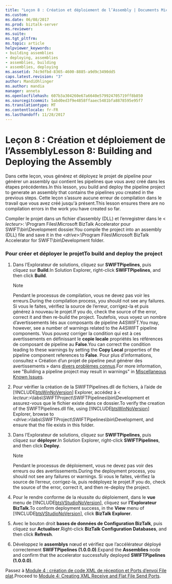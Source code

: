 ```yaml
---
title: "Leçon 8 : Création et déploiement de l’Assembly | Documents Microsoft"
ms.custom: 
ms.date: 06/08/2017
ms.prod: biztalk-server
ms.reviewer: 
ms.suite: 
ms.tgt_pltfrm: 
ms.topic: article
helpviewer_keywords:
- building assemblies
- deploying, assemblies
- assemblies, building
- assemblies, deploying
ms.assetid: 74c9dfbd-8365-4600-8885-a9d9c3490dd5
caps.latest.revision: "3"
author: MandiOhlinger
ms.author: mandia
manager: anneta
ms.openlocfilehash: 607b3a304260e67a6640e579924705719ff8b850
ms.sourcegitcommit: 5abd0ed3f9e4858ffaaec5481bfa8878595e95f7
ms.translationtype: MT
ms.contentlocale: fr-FR
ms.lasthandoff: 11/28/2017
---
```

# <a name="lesson-8-building-and-deploying-the-assembly"></a><span data-ttu-id="bedd9-102">Leçon 8 : Création et déploiement de l’Assembly</span><span class="sxs-lookup"><span data-stu-id="bedd9-102">Lesson 8: Building and Deploying the Assembly</span></span>
<span data-ttu-id="bedd9-103">Dans cette leçon, vous générez et déployez le projet de pipeline pour générer un assembly qui contient les pipelines que vous avez créé dans les étapes précédentes.</span><span class="sxs-lookup"><span data-stu-id="bedd9-103">In this lesson, you build and deploy the pipeline project to generate an assembly that contains the pipelines you created in the previous steps.</span></span> <span data-ttu-id="bedd9-104">Cette leçon s’assure aucune erreur de compilation dans le travail que vous avez créé jusqu'à présent.</span><span class="sxs-lookup"><span data-stu-id="bedd9-104">This lesson ensures there are no compilation errors in the work you have created so far.</span></span>  
  
 <span data-ttu-id="bedd9-105">Compiler le projet dans un fichier d’assembly (DLL) et l’enregistrer dans le \< *lecteur*\>: \Program Files\Microsoft BizTalk Accelerator pour SWIFT\bin\Development dossier.</span><span class="sxs-lookup"><span data-stu-id="bedd9-105">You compile the project into an assembly (DLL) file and save it in the \<*drive*\>:\Program Files\Microsoft BizTalk Accelerator for SWIFT\bin\Development folder.</span></span>  
  
### <a name="to-build-and-deploy-the-project"></a><span data-ttu-id="bedd9-106">Pour créer et déployer le projet</span><span class="sxs-lookup"><span data-stu-id="bedd9-106">To build and deploy the project</span></span>  
  
1.  <span data-ttu-id="bedd9-107">Dans l’Explorateur de solutions, cliquez sur **SWIFTPipelines**, puis cliquez sur **Build**.</span><span class="sxs-lookup"><span data-stu-id="bedd9-107">In Solution Explorer, right-click **SWIFTPipelines**, and then click **Build**.</span></span>  
  
    > [!NOTE]
    >  <span data-ttu-id="bedd9-108">Pendant le processus de compilation, vous ne devez pas voir les erreurs.</span><span class="sxs-lookup"><span data-stu-id="bedd9-108">During the compilation process, you should not see any failures.</span></span> <span data-ttu-id="bedd9-109">Si vous le faites, vérifiez la source de l’erreur, corrigez-la et puis générez à nouveau le projet.</span><span class="sxs-lookup"><span data-stu-id="bedd9-109">If you do, check the source of the error, correct it and then re-build the project.</span></span> <span data-ttu-id="bedd9-110">Toutefois, vous voyez un nombre d’avertissements liés aux composants de pipeline A4SWIFT.</span><span class="sxs-lookup"><span data-stu-id="bedd9-110">You may, however, see a number of warnings related to the A4SWIFT pipeline components.</span></span> <span data-ttu-id="bedd9-111">Vous pouvez corriger la condition qui est à ces avertissements en définissant le **copie locale** propriétés les références de composant de pipeline au **False**.</span><span class="sxs-lookup"><span data-stu-id="bedd9-111">You can correct the condition leading to these warnings by setting the **Copy Local** properties of the pipeline component references to **False**.</span></span> <span data-ttu-id="bedd9-112">Pour plus d’informations, consultez « Création d’un projet de pipeline peut générer des avertissements » dans [divers problèmes connus](http://msdn.microsoft.com/library/bc94c781-2a56-4f80-8ecb-e654de2f6ed6).</span><span class="sxs-lookup"><span data-stu-id="bedd9-112">For more information, see "Building a pipeline project may result in warnings" in [Miscellaneous Known Issues](http://msdn.microsoft.com/library/bc94c781-2a56-4f80-8ecb-e654de2f6ed6).</span></span>  
  
2.  <span data-ttu-id="bedd9-113">Pour vérifier la création de la SWIFTPipelines.dll de fichiers, à l’aide de [!INCLUDE[btsWinNoVersion](../../includes/btswinnoversion-md.md)] Explorer, accédez à \< *lecteur*:\>\labs\SWIFTProject\SWIFTPipelines\bin\Development et assurez-vous que le fichier existe dans ce dossier.</span><span class="sxs-lookup"><span data-stu-id="bedd9-113">To verify the creation of the SWIFTPipelines.dll file, using [!INCLUDE[btsWinNoVersion](../../includes/btswinnoversion-md.md)] Explorer, browse to \<*drive*:\>\labs\SWIFTProject\SWIFTPipelines\bin\Development, and ensure that the file exists in this folder.</span></span>  
  
3.  <span data-ttu-id="bedd9-114">Dans l’Explorateur de solutions, cliquez sur **SWIFTPipelines**, puis cliquez sur **déployer**.</span><span class="sxs-lookup"><span data-stu-id="bedd9-114">In Solution Explorer, right-click **SWIFTPipelines**, and then click **Deploy**.</span></span>  
  
    > [!NOTE]
    >  <span data-ttu-id="bedd9-115">Pendant le processus de déploiement, vous ne devez pas voir des erreurs ou des avertissements.</span><span class="sxs-lookup"><span data-stu-id="bedd9-115">During the deployment process, you should not see any failures or warnings.</span></span> <span data-ttu-id="bedd9-116">Si vous le faites, vérifiez la source de l’erreur, corrigez-la, puis redéployez le projet.</span><span class="sxs-lookup"><span data-stu-id="bedd9-116">If you do, check the source of the error, correct it, and then re-deploy the project.</span></span>  
  
4.  <span data-ttu-id="bedd9-117">Pour le rendre conforme de la réussite du déploiement, dans le **vue** menu de [!INCLUDE[btsVStudioNoVersion](../../includes/btsvstudionoversion-md.md)], cliquez sur **l’Explorateur BizTalk**.</span><span class="sxs-lookup"><span data-stu-id="bedd9-117">To conform deployment success, in the **View** menu of [!INCLUDE[btsVStudioNoVersion](../../includes/btsvstudionoversion-md.md)], click **BizTalk Explorer**.</span></span>  
  
5.  <span data-ttu-id="bedd9-118">Avec le bouton droit **bases de données de Configuration BizTalk**, puis cliquez sur **Actualiser**.</span><span class="sxs-lookup"><span data-stu-id="bedd9-118">Right-click **BizTalk Configuration Databases**, and then click **Refresh**.</span></span>  
  
6.  <span data-ttu-id="bedd9-119">Développez le **assemblys** nœud et vérifiez que l’accélérateur déployé correctement **SWIFTPipelines (1.0.0.0)**.</span><span class="sxs-lookup"><span data-stu-id="bedd9-119">Expand the **Assemblies** node and confirm that the accelerator successfully deployed **SWIFTPipelines (1.0.0.0)**.</span></span>  
  
 <span data-ttu-id="bedd9-120">Passez à [Module 4 : création de code XML de réception et Ports d’envoi File plat](../../adapters-and-accelerators/accelerator-swift/module-4-adding-an-xml-receive-location-and-flat-file-send-port.md).</span><span class="sxs-lookup"><span data-stu-id="bedd9-120">Proceed to [Module 4: Creating XML Receive and Flat File Send Ports](../../adapters-and-accelerators/accelerator-swift/module-4-adding-an-xml-receive-location-and-flat-file-send-port.md).</span></span>